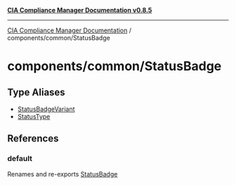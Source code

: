 [**CIA Compliance Manager Documentation v0.8.5**](../../../README.md)

***

[CIA Compliance Manager Documentation](../../../modules.md) / components/common/StatusBadge

# components/common/StatusBadge

## Type Aliases

- [StatusBadgeVariant](type-aliases/StatusBadgeVariant.md)
- [StatusType](type-aliases/StatusType.md)

## References

### default

Renames and re-exports [StatusBadge](../variables/StatusBadge.md)
